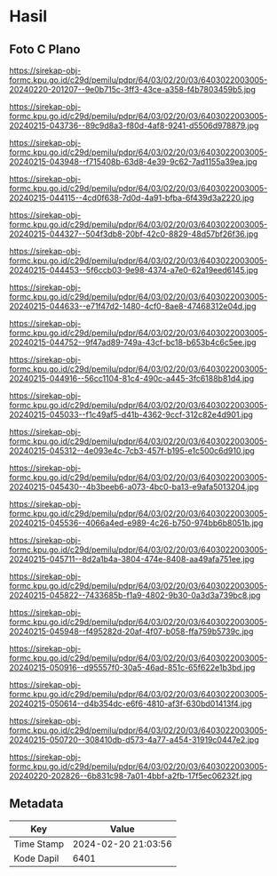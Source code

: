 # Hasil

## Foto C Plano

https://sirekap-obj-formc.kpu.go.id/c29d/pemilu/pdpr/64/03/02/20/03/6403022003005-20240220-201207--9e0b715c-3ff3-43ce-a358-f4b7803459b5.jpg

https://sirekap-obj-formc.kpu.go.id/c29d/pemilu/pdpr/64/03/02/20/03/6403022003005-20240215-043736--89c9d8a3-f80d-4af8-9241-d5506d978879.jpg

https://sirekap-obj-formc.kpu.go.id/c29d/pemilu/pdpr/64/03/02/20/03/6403022003005-20240215-043948--f715408b-63d8-4e39-9c62-7ad1155a39ea.jpg

https://sirekap-obj-formc.kpu.go.id/c29d/pemilu/pdpr/64/03/02/20/03/6403022003005-20240215-044115--4cd0f638-7d0d-4a91-bfba-6f439d3a2220.jpg

https://sirekap-obj-formc.kpu.go.id/c29d/pemilu/pdpr/64/03/02/20/03/6403022003005-20240215-044327--504f3db8-20bf-42c0-8829-48d57bf26f36.jpg

https://sirekap-obj-formc.kpu.go.id/c29d/pemilu/pdpr/64/03/02/20/03/6403022003005-20240215-044453--5f6ccb03-9e98-4374-a7e0-62a19eed6145.jpg

https://sirekap-obj-formc.kpu.go.id/c29d/pemilu/pdpr/64/03/02/20/03/6403022003005-20240215-044633--e71f47d2-1480-4cf0-8ae8-47468312e04d.jpg

https://sirekap-obj-formc.kpu.go.id/c29d/pemilu/pdpr/64/03/02/20/03/6403022003005-20240215-044752--9f47ad89-749a-43cf-bc18-b653b4c6c5ee.jpg

https://sirekap-obj-formc.kpu.go.id/c29d/pemilu/pdpr/64/03/02/20/03/6403022003005-20240215-044916--56cc1104-81c4-490c-a445-3fc6188b81d4.jpg

https://sirekap-obj-formc.kpu.go.id/c29d/pemilu/pdpr/64/03/02/20/03/6403022003005-20240215-045033--f1c49af5-d41b-4362-9ccf-312c82e4d901.jpg

https://sirekap-obj-formc.kpu.go.id/c29d/pemilu/pdpr/64/03/02/20/03/6403022003005-20240215-045312--4e093e4c-7cb3-457f-b195-e1c500c6d910.jpg

https://sirekap-obj-formc.kpu.go.id/c29d/pemilu/pdpr/64/03/02/20/03/6403022003005-20240215-045430--4b3beeb6-a073-4bc0-ba13-e9afa5013204.jpg

https://sirekap-obj-formc.kpu.go.id/c29d/pemilu/pdpr/64/03/02/20/03/6403022003005-20240215-045536--4066a4ed-e989-4c26-b750-974bb6b8051b.jpg

https://sirekap-obj-formc.kpu.go.id/c29d/pemilu/pdpr/64/03/02/20/03/6403022003005-20240215-045711--8d2a1b4a-3804-474e-8408-aa49afa751ee.jpg

https://sirekap-obj-formc.kpu.go.id/c29d/pemilu/pdpr/64/03/02/20/03/6403022003005-20240215-045822--7433685b-f1a9-4802-9b30-0a3d3a739bc8.jpg

https://sirekap-obj-formc.kpu.go.id/c29d/pemilu/pdpr/64/03/02/20/03/6403022003005-20240215-045948--f495282d-20af-4f07-b058-ffa759b5739c.jpg

https://sirekap-obj-formc.kpu.go.id/c29d/pemilu/pdpr/64/03/02/20/03/6403022003005-20240215-050916--d95557f0-30a5-46ad-851c-65f622e1b3bd.jpg

https://sirekap-obj-formc.kpu.go.id/c29d/pemilu/pdpr/64/03/02/20/03/6403022003005-20240215-050614--d4b354dc-e6f6-4810-af3f-630bd01413f4.jpg

https://sirekap-obj-formc.kpu.go.id/c29d/pemilu/pdpr/64/03/02/20/03/6403022003005-20240215-050720--308410db-d573-4a77-a454-31919c0447e2.jpg

https://sirekap-obj-formc.kpu.go.id/c29d/pemilu/pdpr/64/03/02/20/03/6403022003005-20240220-202826--6b831c98-7a01-4bbf-a2fb-17f5ec06232f.jpg


## Metadata

| Key        | Value               |
| ---------- | ------------------- |
| Time Stamp | 2024-02-20 21:03:56 |
| Kode Dapil | 6401                |



